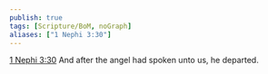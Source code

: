 ```yaml
---
publish: true
tags: [Scripture/BoM, noGraph]
aliases: ["1 Nephi 3:30"]
---
```

[1 Nephi 3:30](https://churchofjesuschrist.org/study/scriptures/bofm/1-ne/3?lang=eng&id=p30#p30) And after the angel had spoken unto us, he departed.
